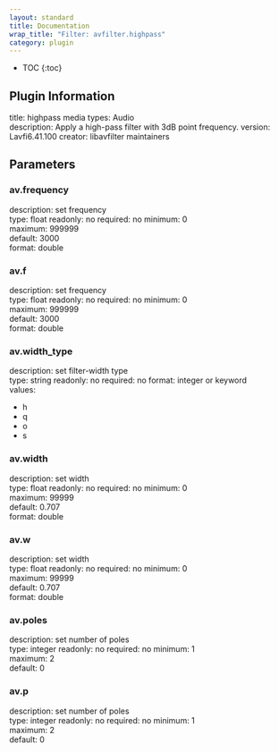 ```yaml
---
layout: standard
title: Documentation
wrap_title: "Filter: avfilter.highpass"
category: plugin
---
```

* TOC
{:toc}

## Plugin Information

title: highpass
media types:
Audio  
description: Apply a high-pass filter with 3dB point frequency.
version: Lavfi6.41.100
creator: libavfilter maintainers

## Parameters

### av.frequency

description:
set frequency  
type: float
readonly: no
required: no
minimum: 0  
maximum: 999999  
default: 3000  
format: double  

### av.f

description:
set frequency  
type: float
readonly: no
required: no
minimum: 0  
maximum: 999999  
default: 3000  
format: double  

### av.width_type

description:
set filter-width type  
type: string
readonly: no
required: no
format: integer or keyword  
values:
* h
* q
* o
* s

### av.width

description:
set width  
type: float
readonly: no
required: no
minimum: 0  
maximum: 99999  
default: 0.707  
format: double  

### av.w

description:
set width  
type: float
readonly: no
required: no
minimum: 0  
maximum: 99999  
default: 0.707  
format: double  

### av.poles

description:
set number of poles  
type: integer
readonly: no
required: no
minimum: 1  
maximum: 2  
default: 0  

### av.p

description:
set number of poles  
type: integer
readonly: no
required: no
minimum: 1  
maximum: 2  
default: 0  

